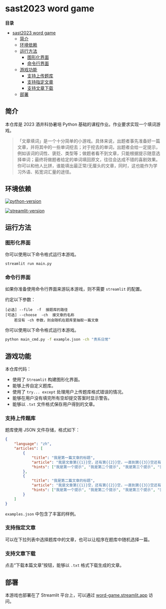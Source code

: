 # sast2023 word game

**目录**
- [sast2023 word game](#sast2023-word-game)
  - [简介](#简介)
  - [环境依赖](#环境依赖)
  - [运行方法](#运行方法)
    - [图形化界面](#图形化界面)
    - [命令行界面](#命令行界面)
  - [游戏功能](#游戏功能)
    - [支持上传题库](#支持上传题库)
    - [支持指定文章](#支持指定文章)
    - [支持文章下载](#支持文章下载)
  - [部署](#部署)


## 简介

本仓库是 2023 酒井科协暑培 Python 基础的课程作业。作业要求实现一个填词游戏。

>「⽂章填词」是⼀个⼗分简单的⼩游戏。具体来说，出题者事先准备好⼀篇⽂章，并将其中的⼀些单词挖去；对于挖去的单词，出题者会给⼀定提⽰，例如该词的词性、褒贬、类型等；做题者看不到⽂章，只能根据提⽰随意选择单词；最终将做题者给定的单词填回原⽂，往往会达成不错的喜剧效果。
> 你可以和他⼈⽐拼，谁能填出最正常/⽆厘头的⽂章，同时，这也能作为学习外语、拓宽词汇量的途径。

## 环境依赖

[![python-version](https://img.shields.io/badge/Python-3.9%20or%20later-brightgreen.svg?style=flat-square)](https://www.python.org/)

[![streamlit-version](https://img.shields.io/badge/Streamlit-1.24.1-blue.svg?style=flat-square)](https://github.com/streamlit/streamlit)


## 运行方法

### 图形化界面

你可以使用以下命令格式运行本游戏。

```bash
streamlit run main.py
```

### 命令行界面

如果你准备使用命令行界面来游玩本游戏，则不需要 `streamlit` 的配置。

约定以下参数：

```
[必选] --file  -f  接题库的路径
[可选] --choose  -ch  接文章的名称
    若没有 -ch 参数，则会随机在题库里抽取一篇文章
```

你可以使用以下命令格式运行本游戏。

```bash
python main_cmd.py -f example.json -ch "贵系日常"
```

## 游戏功能

本仓库代码：

- 使用了 `Streamlit` 构建图形化界面。
- 能够上传自定义题库。
- 使用了 `try... except` 处理用户上传题库格式错误的情况。
- 能够在用户没有填完所有空却提交答案时显示警告。
- 能够以 `.txt` 文件格式保存用户得到的文章。

### 支持上传题库

题库使用 JSON 文件存储，格式如下：

```json
{
    "language": "zh",
    "articles": [
        {
            "title": "我是第一篇文章的标题",
            "article": "我是文章第{{1}}空，还有第{{2}}空，一直到第{{3}}空还有第{{4}}空以及第{{5}}空...空的个数没有限制。",
            "hints": ["我是第一个提示", "我是第二个提示", "我是第三个提示", "我是第四个提示", "我是第五个提示，提示个数需要和空的个数相同"]
        },
        {
            "title": "我是第二篇文章的标题",
            "article": "我是文章第{{1}}空，还有第{{2}}空，一直到第{{3}}空还有第{{4}}空以及第{{5}}空...空的个数没有限制。",
            "hints": ["我是第一个提示", "我是第二个提示", "我是第三个提示", "我是第四个提示", "我是第五个提示，提示个数需要和空的个数相同"]
        }
    ]
}
```

`examples.json` 中包含了丰富的样例。

### 支持指定文章

可以在下拉列表中选择题库中的文章，也可以让程序在题库中随机选择一篇。

### 支持文章下载

点击“下载本篇文章”按钮，能够以 `.txt` 格式下载生成的文章。

## 部署

本游戏也部署在了 Streamlit 平台上，可以通过 [word-game.streamlit.app](https://word-game.streamlit.app/) 访问。